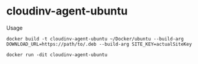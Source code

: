 # cloudinv-agent-ubuntu

Usage

`docker build -t cloudinv-agent-ubuntu ~/Docker/ubuntu --build-arg DOWNLOAD_URL=https://path/to/.deb --build-arg SITE_KEY=actualSiteKey`

`docker run -dit cloudinv-agent-ubuntu`
